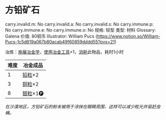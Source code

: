 # 方铅矿石

carry.invalid.m: No
carry.invalid.a: No
carry.invalid.s: No
carry.immune.p: No
carry.immune.e: No
carry.immune.o: No
规格: 轻型
类型: 材料
Glossary: Galena
价值: 80铜币
Illustrator: William Pucs (https://www.notion.so/William-Pucs-1c5d619a067b80acab49f60859dddd55?pvs=21)

<aside>

冶炼：[施展](https://www.notion.so/1b3d619a067b80f38dccf027f026b32f?pvs=21)[冶金学](https://www.notion.so/1d4d619a067b8050bb96cde95147e0a7?pvs=21)，[使用](https://www.notion.so/1b3d619a067b80bbbbacd6817c707325?pvs=21)[冶金工具](%E5%86%B6%E9%87%91%E5%B7%A5%E5%85%B7%201d4d619a067b8092b3e9fda42e4da44e.md)×1，[消耗](https://www.notion.so/1b3d619a067b80789d16e44120e1be39?pvs=21)此物品，耗时1小时

| **难度** | 冶金成品 |
| --- | --- |
| 1 | [铅粒](%E9%93%85%E7%B2%92%201d5d619a067b802fae4dc093e264e476.md)×2 |
| 3 | [铜粒](%E9%93%9C%E7%B2%92%201d4d619a067b804bae09e19303c5ef28.md)×2 |
| 8 | [银粒](%E9%93%B6%E7%B2%92%201d4d619a067b8053b762c0b273b821f1.md)×1🅟 |
</aside>

*在沙漠地区，方铅矿石的粉末被用于涂抹在眼睛周围，这样可以减少眩光并驱赶虫蝇。*